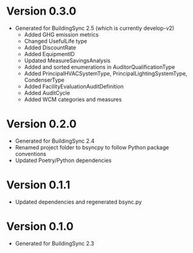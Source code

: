 # Version 0.3.0

* Generated for BuildingSync 2.5 (which is currently develop-v2)
    * Added GHG emission metrics
    * Changed UsefulLife type
    * Added DiscountRate
    * Added EquipmentID
    * Updated MeasureSavingsAnalysis
    * Added and sorted enumerations in AuditorQualificationType
    * Added PrincipalHVACSystemType, PrincipalLightingSystemType, CondenserType
    * Added FacilityEvaluationAuditDefinition
    * Added AuditCycle
    * Added WCM categories and measures

# Version 0.2.0

* Generated for BuildingSync 2.4
* Renamed project folder to bsyncpy to follow Python package conventions
* Updated Poetry/Python dependencies

# Version 0.1.1

* Updated dependencies and regenerated bsync.py

# Version 0.1.0

* Generated for BuildingSync 2.3